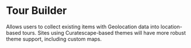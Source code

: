 # Tour Builder
Allows users to collect existing items with Geolocation data into location-based tours. Sites using Curatescape-based themes will have more robust theme support, including custom maps.
